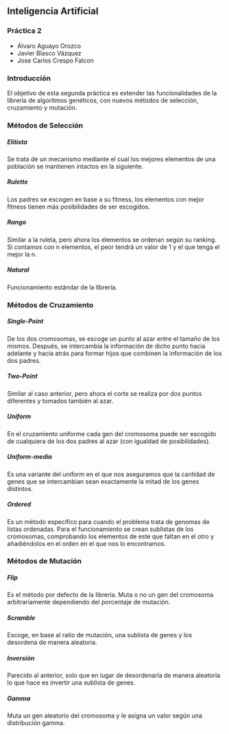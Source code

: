 ## Inteligencia Artificial

### Práctica 2

- Álvaro Aguayo Orozco
- Javier Blasco Vázquez
- Jose Carlos Crespo Falcon

### Introducción

El objetivo de esta segunda práctica es extender las funcionalidades de la librería de algoritmos genéticos, con nuevos métodos de selección, cruzamiento y mutación.

### Métodos de Selección

##### Elitista

Se trata de un mecanismo mediante el cual los mejores elementos de una población se mantienen intactos en la siguiente.

##### Rulette

Los padres se escogen en base a su fitness, los elementos con mejor fitness tienen más posibilidades de ser escogidos.

##### Rango

Similar a la ruleta, pero ahora los elementos se ordenan según su ranking. Si contamos con n elementos, el peor tendrá un valor de 1 y el que tenga el mejor la n. 

##### Natural

Funcionamiento estándar de la librería.

### Métodos de Cruzamiento

##### Single-Point

De los dos cromosomas, se escoge un punto al azar entre el tamaño de los mismos. Después, se intercambia la información de dicho punto hacia adelante y hacia atrás para formar hijos que combinen la información de los dos padres.

##### Two-Point

Similar al caso anterior, pero ahora el corte se realiza por dos puntos diferentes y tomados también al azar.

##### Uniform

En el cruzamiento uniforme cada gen del cromosoma puede ser escogido de cualquiera de los dos padres al azar (con igualdad de posibilidades).

##### Uniform-media

Es una variante del uniform en el que nos aseguramos que la cantidad de genes que se intercambian sean exactamente la mitad de los genes distintos.

##### Ordered

Es un método específico para cuando el problema trata de genomas de listas ordenadas. Para el funcionamiento se crean sublistas de los cromosomas, comprobando los elementos de este que faltan en el otro y añadiéndolos en el orden en el que nos lo encontramos.

### Métodos de Mutación

##### Flip

Es el método por defecto de la librería. Muta o no un gen del cromosoma arbitrariamente dependiendo del porcentaje de mutación.

##### Scramble

Escoge, en base al ratio de mutación, una sublista de genes y los desordena de manera aleatoria.

##### Inversión

Parecido al anterior, solo que en lugar de desordenarla de manera aleatoria lo que hace es invertir una sublista de genes.

##### Gamma

Muta un gen aleatorio del cromosoma y le asigna un valor según una distribución gamma.
